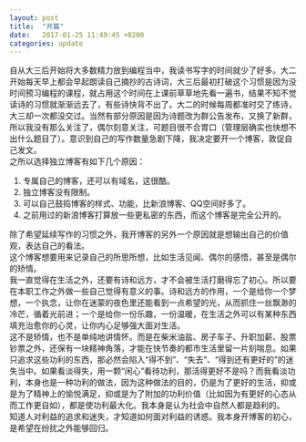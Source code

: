 ```yaml
---
layout: post
title:  "开篇"
date:   2017-01-25 11:49:45 +0200
categories: update
---
```

自从大三后开始将大多数精力放到编程当中，我读书写字的时间就少了好多。大二开始每天早上都会早起朗读自己摘抄的古诗词，大三后最初打破这个习惯是因为没时间预习编程的课程，就占用这个时间在上课前草草地先看一遍书，结果不知不觉读诗的习惯就渐渐远去了，有些诗快背不出了。大二的时候每周都准时交了练诗，大三却一次都没交过。当然有部分原因是因为诗题改为群公告发布，又换了新群，所以我没有那么关注了，偶尔刻意关注，可题目很不合胃口（管理层确实也快想不出什么题目了）。意识到自己的写作数量急剧下降，我决定要开一个博客，敦促自己发文。</br>
之所以选择独立博客有如下几个原因：</br>
1. 专属自己的博客，还可以有域名，这很酷。</br>
2. 独立博客没有限制。</br>
3. 可以自己鼓捣博客的样式、功能，比新浪博客、QQ空间好多了。</br>
4. 之前用过的新浪博客打算放一些更私密的东西，而这个博客是完全公开的。</br>

除了希望延续写作的习惯之外，我开博客的另外一个原因就是想输出自己的价值观，表达自己的看法。</br>
这个博客想要用来记录自己的所思所想，比如生活见闻、偶尔的感悟，甚至是偶尔的矫情。</br>
我一直觉得在生活之外，还要有诗和远方，才不会被生活打磨得忘了初心。所以要在本职工作之外做一些自己觉得有意义的事。诗和远方的作用，一个是给你一个梦想，一个执念，让你在迷蒙的夜色里还能看到一点希望的光，从而抓住一丝飘渺的冷芒，循着光前进；一个是给你一份乐趣，一份温暖，在生活之外可以有某种东西填充治愈你的心灵，让你内心足够强大面对生活。</br>
这不是矫情，也不是单纯地讲情怀。而是在柴米油盐、房子车子、升职加薪、股票钞票之外，还保有一块精神角落，才能在快节奏的都市生活里留一片刻喘息。如果只追求这些功利的东西，那必然会陷入“得不到”、“失去”、“得到还有更好的”的迷失当中。如果看淡得失，用一颗“闲心”看待功利，那活得更好不是吗？而我看淡功利，本身也是一种功利的做法，因为这种做法的目的，仍是为了更好的生活，抑或是为了精神上的愉悦满足，抑或是为了附加的功利价值（比如因为有更好的心态从而工作更自如），都是使功利最大化。我本身是认为社会中自然人都是趋利的。</br>
知道人对利益的追求和迷失，才知道如何面对利益的诱惑。我本身开博客的初心，是希望在纷扰之外能够回归。


